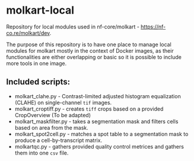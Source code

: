# molkart-local
Repository for local modules used in nf-core/molkart - https://nf-co.re/molkart/dev.

The purpose of this repository is to have one place to manage local modules for molkart mostly in the context of Docker images, as their functionalities are either overlapping or basic so it is possible to include more tools in one image.

## Included scripts:

* molkart_clahe.py - Contrast-limited adjusted histogram equalization (CLAHE) on single-channel `tif` images.
* molkart_croptiff.py - creates `tiff` crops based on a provided CropOverview (To be adapted)
* molkart_maskfilter.py - takes a segmentation mask and filters cells based on area from the mask.
* molkart_spot2cell.py - matches a spot table to a segmentation mask to produce a cell-by-transcript matrix.
* molkartqc.py - gathers provided quality control metrices and gathers them into one `csv` file.